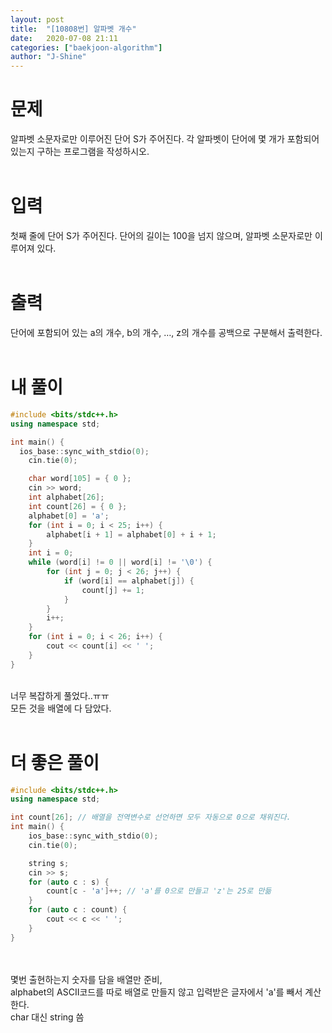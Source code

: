 ```yaml
---
layout: post
title:  "[10808번] 알파벳 개수"
date:   2020-07-08 21:11
categories: ["baekjoon-algorithm"]
author: "J-Shine"
---
```

# 문제  

알파벳 소문자로만 이루어진 단어 S가 주어진다. 각 알파벳이 단어에 몇 개가 포함되어 있는지 구하는 프로그램을 작성하시오.<br><br>

# 입력  

첫째 줄에 단어 S가 주어진다. 단어의 길이는 100을 넘지 않으며, 알파벳 소문자로만 이루어져 있다.<br><br>

# 출력  

단어에 포함되어 있는 a의 개수, b의 개수, …, z의 개수를 공백으로 구분해서 출력한다.<br><br>

# 내 풀이

```c++
#include <bits/stdc++.h>
using namespace std;

int main() {
  ios_base::sync_with_stdio(0);
	cin.tie(0);

	char word[105] = { 0 };
	cin >> word;
	int alphabet[26];
	int count[26] = { 0 };
	alphabet[0] = 'a';
	for (int i = 0; i < 25; i++) {
		alphabet[i + 1] = alphabet[0] + i + 1;
	}
	int i = 0;
	while (word[i] != 0 || word[i] != '\0') {
		for (int j = 0; j < 26; j++) {
			if (word[i] == alphabet[j]) {
				count[j] += 1;
			}
		}
		i++;
	}
	for (int i = 0; i < 26; i++) {
		cout << count[i] << ' ';
	}
}

```
<br>
너무 복잡하게 풀었다..ㅠㅠ<br>
모든 것을 배열에 다 담았다.<br><br>

# 더 좋은 풀이

```c++
#include <bits/stdc++.h>
using namespace std;

int count[26]; // 배열을 전역변수로 선언하면 모두 자동으로 0으로 채워진다.
int main() {
	ios_base::sync_with_stdio(0);
	cin.tie(0);

	string s;
	cin >> s;
	for (auto c : s) {
		count[c - 'a']++; // 'a'를 0으로 만들고 'z'는 25로 만듦
	}
	for (auto c : count) {
		cout << c << ' ';
	}
}
```
<br><br>
몇번 출현하는지 숫자를 담을 배열만 준비, <br>
alphabet의 ASCII코드를 따로 배열로 만들지 않고 입력받은 글자에서 'a'를 빼서 계산한다.<br>
char 대신 string 씀<br><br>
